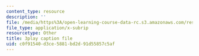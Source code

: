 ```yaml
---
content_type: resource
description: ''
file: /media/https%3A/open-learning-course-data-rc.s3.amazonaws.com/res-18-008-calculus-revisited-complex-variables-differential-equations-and-linear-algebra-fall-2011/c0f91540d3ce5881bd2d91d55857c5af_UGiED1HPB08.vtt
file_type: application/x-subrip
resourcetype: Other
title: 3play caption file
uid: c0f91540-d3ce-5881-bd2d-91d55857c5af
---
```


